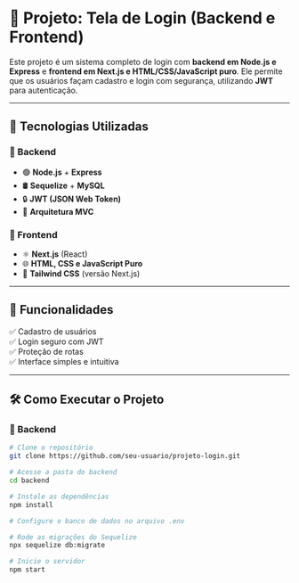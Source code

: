 <!-- Banner -->


# 🔐 Projeto: Tela de Login (Backend e Frontend)

Este projeto é um sistema completo de login com **backend em Node.js e Express** e **frontend em Next.js e HTML/CSS/JavaScript puro**. Ele permite que os usuários façam cadastro e login com segurança, utilizando **JWT** para autenticação.

---

## 🚀 Tecnologias Utilizadas

### 🔹 Backend
- 🟢 **Node.js** + **Express**
- 🛢️ **Sequelize** + **MySQL**
- 🔒 **JWT (JSON Web Token)**
- 📂 **Arquitetura MVC**

### 🔹 Frontend
- ⚛️ **Next.js** (React)
- 🌐 **HTML, CSS e JavaScript Puro**
- 🎨 **Tailwind CSS** (versão Next.js)

---

## 🔑 Funcionalidades

✅ Cadastro de usuários  
✅ Login seguro com JWT  
✅ Proteção de rotas  
✅ Interface simples e intuitiva  

---



## 🛠️ Como Executar o Projeto

### 🔹 Backend
```bash
# Clone o repositório
git clone https://github.com/seu-usuario/projeto-login.git

# Acesse a pasta do backend
cd backend

# Instale as dependências
npm install

# Configure o banco de dados no arquivo .env

# Rode as migrações do Sequelize
npx sequelize db:migrate

# Inicie o servidor
npm start
